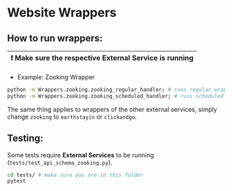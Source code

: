 # Website Wrappers

## How to run wrappers:

| :exclamation:  Make sure the respective External Service is running  |
|----------------------------------------------------------------------|

- Example: Zooking Wrapper 
```bash
python -m Wrappers.zooking.zooking_regular_handler; # runs regular wrapper
python -m Wrappers.zooking.zooking_scheduled_handler; # runs scheduled events handling wrapper
```

The same thing applies to wrappers of the other external services, simply change `zooking` to `earthstayin` or `clickandgo`.


## Testing:

Some tests require **External Services** to be running (`tests/test_api_schema_zooking.py`).

```bash
cd tests/ # make sure you are in this folder
pytest
```